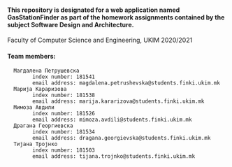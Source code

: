 #### This repository is designated for a web application named GasStationFinder as part of the homework assignments contained by the subject Software Design and Architecture. 
Faculty of Computer Science and Engineering, UKIM 2020/2021


#### Team members:
      Магдалена Петрушевска
            index number: 181541
            email address: magdalena.petrushevska@students.finki.ukim.mk
      Марија Караризова
            index number: 181538
            email address: marija.kararizova@students.finki.ukim.mk
      Мимоза Авдили
            index number: 181526
            email address: mimoza.avdili@students.finki.ukim.mk
      Драгана Георгиевска
            index number: 181534
            email address: dragana.georgievska@students.finki.ukim.mk
      Тијана Тројнко
            index number: 181503
            email address: tijana.trojnko@students.finki.ukim.mk


